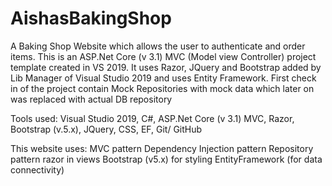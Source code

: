 # AishasBakingShop
A Baking Shop Website which allows the user to authenticate and order items. This is an ASP.Net Core (v 3.1)  MVC (Model view Controller) project template created in VS 2019. 
It uses Razor, JQuery and Bootstrap added by Lib Manager of Visual Studio 2019 and uses Entity Framework. 
First check in of the project contain Mock Repositories with mock data which later on was replaced with actual DB repository

Tools used: Visual Studio 2019, C#, ASP.Net Core (v 3.1) MVC, Razor, Bootstrap (v.5.x), JQuery, CSS, EF, Git/ GitHub

This website uses:
MVC pattern
Dependency Injection pattern
Repository pattern
razor in views
Bootstrap (v5.x) for styling
EntityFramework (for data connectivity) 
